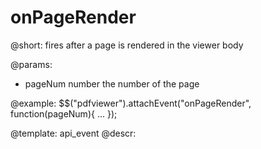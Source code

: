onPageRender
=============


@short:
	fires after a page is rendered in the viewer body

@params:

- pageNum		number		the number of the page

@example:
$$("pdfviewer").attachEvent("onPageRender", function(pageNum){ ... });

@template:	api_event
@descr:

